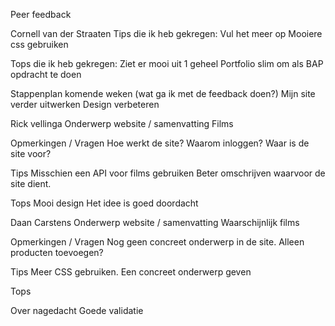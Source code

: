 Peer feedback

Cornell van der Straaten
Tips die ik heb gekregen:
Vul het meer op
Mooiere css gebruiken

Tops die ik heb gekregen:
Ziet er mooi uit
1 geheel
Portfolio slim om als BAP opdracht te doen

Stappenplan komende weken (wat ga ik met de feedback doen?)
Mijn site verder uitwerken
Design verbeteren

Rick vellinga
Onderwerp website / samenvatting
Films

Opmerkingen / Vragen
Hoe werkt de site?
Waarom inloggen?
Waar is de site voor?

Tips
Misschien een API voor films gebruiken
Beter omschrijven waarvoor de site dient.

Tops
Mooi design
Het idee is goed doordacht

Daan Carstens
Onderwerp website / samenvatting
Waarschijnlijk films

Opmerkingen / Vragen
Nog geen concreet onderwerp in de site.
Alleen producten toevoegen?

Tips
Meer CSS gebruiken.
Een concreet onderwerp geven


Tops

Over nagedacht
Goede validatie
